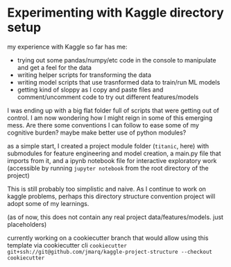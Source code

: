 # Experimenting with Kaggle directory setup

my experience with Kaggle so far has me: 
- trying out some pandas/numpy/etc code in the console to manipulate and get a feel for the data
- writing helper scripts for transforming the data
- writing model scripts that use trasnformed data to train/run ML models
- getting kind of sloppy as I copy and paste files and comment/uncomment code to try out different features/models

I was ending up with a big flat folder full of scripts that were getting out of control. I am now wondering how I might reign in some of this emerging mess. Are there some conventions I can follow to ease some of my cognitive burden? maybe make better use of python modules?

as a simple start, I created a project module folder (`titanic`, here) with submodules for feature engineering and model creation, a main.py file that imports from it, and a ipynb notebook file for interactive exploratory work (accessible by running `jupyter notebook` from the root directory of the project)

This is still probably too simplistic and naive. As I continue to work on kaggle problems, perhaps this directory structure convention project will adopt some of my learnings.

(as of now, this does not contain any real project data/features/models. just placeholders)

currently working on a cookiecutter branch that would allow using this template via cookiecutter cli
`cookiecutter git+ssh://git@github.com/jmarq/kaggle-project-structure --checkout cookiecutter`